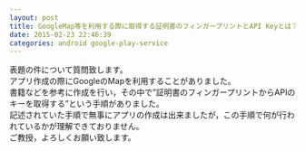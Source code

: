 ```yaml
---
layout: post
title: GoogleMap等を利用する際に取得する証明書のフィンガープリントとAPI Keyとは？
date: 2015-02-23 22:46:39
categories: android google-play-service
---
```

<p>表題の件について質問致します。<br>
アプリ作成の際にGoogleのMapを利用することがありました。<br>
書籍などを参考に作成を行い，その中で”証明書のフィンガープリントからAPIのキーを取得する”という手順がありました。<br>
記述されていた手順で無事にアプリの作成は出来ましたが，この手順で何が行われているかが理解できておりません。<br>
ご教授，よろしくお願い致します。</p>
